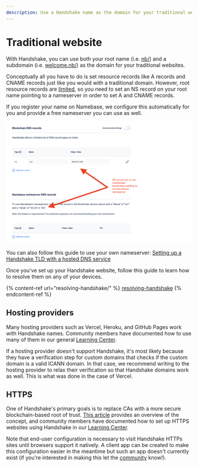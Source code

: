 ```yaml
---
description: Use a Handshake name as the domain for your traditional website
---
```


# Traditional website

With Handshake, you can use both your root name (i.e. [nb/](https://nb.hns.to)) and a subdomain (i.e. [welcome.nb/](http://welcome.nb.hns.to)) as the domain for your traditional websites.

Conceptually all you have to do is set resource records like A records and CNAME records just like you would with a traditional domain. However, root resource records are [limited](https://hsd-dev.org/guides/resource-records.html), so you need to set an NS record on your root name pointing to a nameserver in order to set A and CNAME records.&#x20;

If you register your name on Namebase, we configure this automatically for you and provide a free nameserver you can use as well.

![](<../.gitbook/assets/Handshake DNS tutorial.png>)

You can also follow this guide to use your own nameserver: [Setting up a Handshake TLD with a hosted DNS service](https://dev.to/rithvikvibhu/setting-up-a-handshake-tld-with-a-hosted-dns-service-2g6c)

Once you've set up your Handshake website, follow this guide to learn how to resolve them on any of your devices.

{% content-ref url="resolving-handshake/" %}
[resolving-handshake](resolving-handshake/)
{% endcontent-ref %}

## Hosting providers

Many hosting providers such as Vercel, Heroku, and GitHub Pages work with Handshake names. Community members have documented how to use many of them in our general [Learning Center](../starting-from-zero/how-to-create-a-handshake-website).

If a hosting provider doesn't support Handshake, it's most likely because they have a verification step for custom domains that checks if the custom domain is a valid ICANN domain. In that case, we recommend writing to the hosting provider to relax their verification so that Handshake domains work as well. This is what was done in the case of Vercel.

## HTTPS

One of Handshake's primary goals is to replace CAs with a more secure blockchain-based root of trust. [This article](https://www.namebase.io/blog/meet-handshake-decentralizing-dns-to-improve-the-security-of-the-internet/) provides an overview of the concept, and community members have documented how to set up HTTPS websites using Handshake in our [Learning Center](../starting-from-zero/how-to-create-a-handshake-website#https).

Note that end-user configuration is necessary to visit Handshake HTTPs sites until browsers support it natively. A client app can be created to make this configuration easier in the meantime but such an app doesn't currently exist (if you're interested in making this let the [community](https://community.namebase.io/) know!).&#x20;
